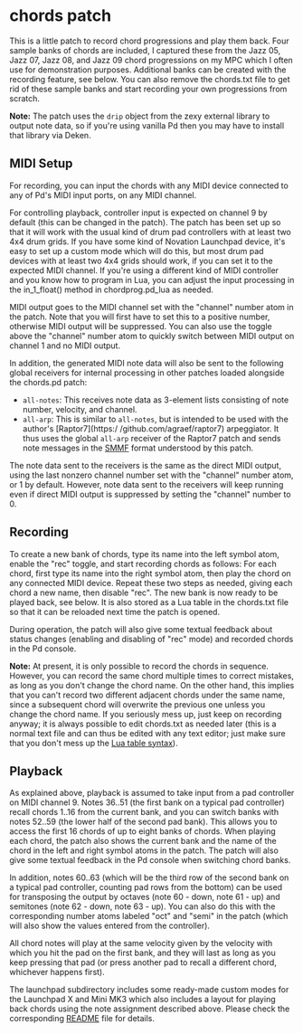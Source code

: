 # chords patch

This is a little patch to record chord progressions and play them back. Four sample banks of chords are included, I captured these from the Jazz 05, Jazz 07, Jazz 08, and Jazz 09 chord progressions on my MPC which I often use for demonstration purposes. Additional banks can be created with the recording feature, see below. You can also remove the chords.txt file to get rid of these sample banks and start recording your own progressions from scratch.

**Note:** The patch uses the `drip` object from the zexy external library to output note data, so if you're using vanilla Pd then you may have to install that library via Deken.

## MIDI Setup

For recording, you can input the chords with any MIDI device connected to any of Pd's MIDI input ports, on any MIDI channel.

For controlling playback, controller input is expected on channel 9 by default (this can be changed in the patch). The patch has been set up so that it will work with the usual kind of drum pad controllers with at least two 4x4 drum grids. If you have some kind of Novation Launchpad device, it's easy to set up a custom mode which will do this, but most drum pad devices with at least two 4x4 grids should work, if you can set it to the expected MIDI channel. If you're using a different kind of MIDI controller and you know how to program in Lua, you can adjust the input processing in the in_1_float() method in chordprog.pd_lua as needed.

MIDI output goes to the MIDI channel set with the "channel" number atom in the patch. Note that you will first have to set this to a positive number, otherwise MIDI output will be suppressed. You can also use the toggle above the "channel" number atom to quickly switch between MIDI output on channel 1 and no MIDI output.

In addition, the generated MIDI note data will also be sent to the following global receivers for internal processing in other patches loaded alongside the chords.pd patch:

- `all-notes`: This receives note data as 3-element lists consisting of note number, velocity, and channel.
- `all-arp`: This is similar to `all-notes`, but is intended to be used with the author's [Raptor7](https:/
  /github.com/agraef/raptor7) arpeggiator. It thus uses the global `all-arp` receiver of the Raptor7 patch and sends note messages in the [SMMF](https://bitbucket.org/agraef/pd-smmf/) format understood by this patch.

The note data sent to the receivers is the same as the direct MIDI output, using the last nonzero channel number set with the "channel" number atom, or 1 by default. However, note data sent to the receivers will keep running even if direct MIDI output is suppressed by setting the  "channel" number to 0.

## Recording

To create a new bank of chords, type its name into the left symbol atom, enable the "rec" toggle, and start recording chords as follows: For each chord, first type its name into the right symbol atom, then play the chord on any connected MIDI device. Repeat these two steps as needed, giving each chord a new name, then disable "rec". The new bank is now ready to be played back, see below. It is also stored as a Lua table in the chords.txt  file so that it can be reloaded next time the patch is opened.

During operation, the patch will also give some textual feedback about status changes (enabling and disabling of "rec" mode) and recorded chords in the Pd console.

**Note:** At present, it is only possible to record the chords in sequence. However, you can record the same chord multiple times to correct mistakes, as long as you don't change the chord name. On the other hand, this implies that you can't record two different adjacent chords under the same name, since a subsequent chord will overwrite the previous one unless you change the chord name. If you seriously mess up, just keep on recording anyway; it is always possible to edit chords.txt as needed later (this is a normal text file and can thus be edited with any text editor; just make sure that you don't mess up the [Lua table syntax](https://www.lua.org/manual/5.4/manual.html#3.4.9)).

## Playback

As explained above, playback is assumed to take input from a pad controller on MIDI channel 9. Notes 36..51 (the first bank on a typical pad controller) recall chords 1..16 from the current bank, and you can switch banks with notes 52..59 (the lower half of the second pad bank). This allows you to access the first 16 chords of up to eight banks of chords. When playing each chord, the patch also shows the current bank and the name of the chord in the left and right symbol atoms in the patch. The patch will also give some textual feedback in the Pd console when switching chord banks.

In addition, notes 60..63 (which will be the third row of the second bank on a typical pad controller, counting pad rows from the bottom) can be used for transposing the output by octaves (note 60 - down, note 61 - up) and semitones (note 62 - down, note 63 - up). You can also do this with the corresponding number atoms labeled "oct" and "semi" in the patch (which will also show the values entered from the controller).

All chord notes will play at the same velocity given by the velocity with which you hit the pad on the first bank, and they will last as long as you keep pressing that pad (or press another pad to recall a different chord, whichever happens first).

The launchpad subdirectory includes some ready-made custom modes for the Launchpad X and Mini MK3 which also includes a layout for playing back chords using the note assignment described above. Please check the corresponding [README](../launchpad/README.md) file for details.